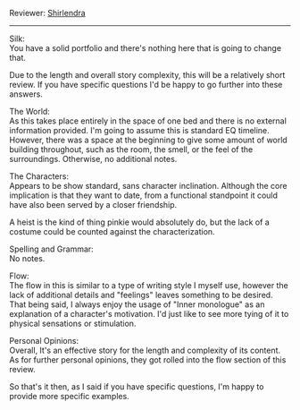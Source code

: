 Reviewer: [Shirlendra](https://www.fimfiction.net/user/312832/Shirlendra)

***

Silk:  
You have a solid portfolio and there's nothing here that is going to change that.

Due to the length and overall story complexity, this will be a relatively short review. If you have specific questions I'd be happy to go further into these answers.

The World:  
As this takes place entirely in the space of one bed and there is no external information provided. I'm going to assume this is standard EQ timeline. However, there was a space at the beginning to give some amount of world building throughout, such as the room, the smell, or the feel of the surroundings. Otherwise, no additional notes.

The Characters:  
Appears to be show standard, sans character inclination. Although the core implication is that they want to date, from a functional standpoint it could have also been served by a closer friendship.

A heist is the kind of thing pinkie would absolutely do, but the lack of a costume could be counted against the characterization.

Spelling and Grammar:  
No notes.

Flow:  
The flow in this is similar to a type of writing style I myself use, however the lack of additional details and "feelings" leaves something to be desired. That being said, I always enjoy the usage of "Inner monologue" as an explanation of a character's motivation. I'd just like to see more tying of it to physical sensations or stimulation.

Personal Opinions:  
Overall, It's an effective story for the length and complexity of its content. As for further personal opinions, they got rolled into the flow section of this review.

So that's it then, as I said if you have specific questions, I'm happy to provide more specific examples.
